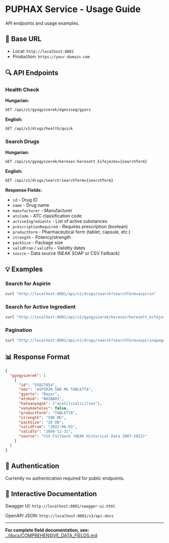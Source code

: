 # PUPHAX Service - Usage Guide

API endpoints and usage examples.

## 📍 Base URL

- Local: `http://localhost:8081`
- Production: `https://your-domain.com`

## 🔍 API Endpoints

### Health Check

**Hungarian:**
```bash
GET /api/v1/gyogyszerek/egeszseg/gyors
```

**English:**
```bash
GET /api/v1/drugs/health/quick
```

### Search Drugs

**Hungarian:**
```bash
GET /api/v1/gyogyszerek/kereses?keresett_kifejezés={searchTerm}
```

**English:**
```bash
GET /api/v1/drugs/search?searchTerm={searchTerm}
```

**Response Fields:**
- `id` - Drug ID
- `name` - Drug name
- `manufacturer` - Manufacturer
- `atcCode` - ATC classification code
- `activeIngredients` - List of active substances
- `prescriptionRequired` - Requires prescription (boolean)
- `productForm` - Pharmaceutical form (tablet, capsule, etc.)
- `strength` - Potency/strength
- `packSize` - Package size
- `validFrom` / `validTo` - Validity dates
- `source` - Data source (NEAK SOAP or CSV Fallback)

## 💡 Examples

### Search for Aspirin

```bash
curl "http://localhost:8081/api/v1/drugs/search?searchTerm=aspirin"
```

### Search for Active Ingredient

```bash
curl "http://localhost:8081/api/v1/gyogyszerek/kereses?keresett_kifejezés=paracetamol"
```

### Pagination

```bash
curl "http://localhost:8081/api/v1/drugs/search?searchTerm=aspirin&page=0&size=10"
```

## 📊 Response Format

```json
{
  "gyogyszerek": [
    {
      "id": "55827054",
      "nev": "ASPIRIN 500 MG TABLETTA",
      "gyarto": "Bayer",
      "atcKod": "N02BA01",
      "hatoanyagok": ["acetilszalicilsav"],
      "venykoeteles": false,
      "productForm": "TABLETTA",
      "strength": "500 MG",
      "packSize": "20 DB",
      "validFrom": "2022-06-01",
      "validTo": "2099-12-31",
      "source": "CSV Fallback (NEAK Historical Data 2007-2023)"
    }
  ]
}
```

## 🔐 Authentication

Currently no authentication required for public endpoints.

## 📖 Interactive Documentation

Swagger UI: `http://localhost:8081/swagger-ui.html`

OpenAPI JSON: `http://localhost:8081/v3/api-docs`

---

**For complete field documentation, see:** [../docs/COMPREHENSIVE_DATA_FIELDS.md](../docs/COMPREHENSIVE_DATA_FIELDS.md)
